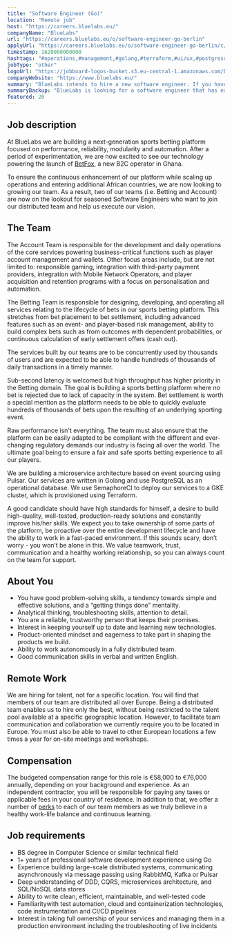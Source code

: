 ```yaml
---
title: "Software Engineer (Go)"
location: "Remote job"
host: "https://careers.bluelabs.eu/"
companyName: "BlueLabs"
url: "https://careers.bluelabs.eu/o/software-engineer-go-berlin"
applyUrl: "https://careers.bluelabs.eu/o/software-engineer-go-berlin/c/new"
timestamp: 1620000000000
hashtags: "#operations,#management,#golang,#terraform,#ui/ux,#postgresql,#analysis,#finance,#English"
jobType: "other"
logoUrl: "https://jobboard-logos-bucket.s3.eu-central-1.amazonaws.com/bluelabs"
companyWebsite: "https://www.bluelabs.eu/"
summary: "BlueLabs intends to hire a new software engineer. If you have 1+ years of professional software development experience using Go, consider applying."
summaryBackup: "BlueLabs is looking for a software engineer that has experience in: #operations, #management, #golang."
featured: 20
---
```


## Job description

At BlueLabs we are building a next-generation sports betting platform focused on performance, reliability, modularity and automation. After a period of experimentation, we are now excited to see our technology powering the launch of [BetFox](https://www.betfox.com.gh/), a new B2C operator in Ghana.

To ensure the continuous enhancement of our platform while scaling up operations and entering additional African countries, we are now looking to growing our team. As a result, two of our teams (i.e. Betting and Account) are now on the lookout for seasoned Software Engineers who want to join our distributed team and help us execute our vision.

## The Team

The Account Team is responsible for the development and daily operations of the core services powering business-critical functions such as player account management and wallets. Other focus areas include, but are not limited to: responsible gaming, integration with third-party payment providers, integration with Mobile Network Operators, and player acquisition and retention programs with a focus on personalisation and automation.

The Betting Team is responsible for designing, developing, and operating all services relating to the lifecycle of bets in our sports betting platform. This stretches from bet placement to bet settlement, including advanced features such as an event- and player-based risk management, ability to build complex bets such as from outcomes with dependent probabilities, or continuous calculation of early settlement offers (cash out).

The services built by our teams are to be concurrently used by thousands of users and are expected to be able to handle hundreds of thousands of daily transactions in a timely manner.

Sub-second latency is welcomed but high throughput has higher priority in the Betting domain. The goal is building a sports betting platform where no bet is rejected due to lack of capacity in the system. Bet settlement is worth a special mention as the platform needs to be able to quickly evaluate hundreds of thousands of bets upon the resulting of an underlying sporting event.

Raw performance isn't everything. The team must also ensure that the platform can be easily adapted to be compliant with the different and ever-changing regulatory demands our industry is facing all over the world. The ultimate goal being to ensure a fair and safe sports betting experience to all our players.

We are building a microservice architecture based on event sourcing using Pulsar. Our services are written in Golang and use PostgreSQL as an operational database. We use SemaphoreCI to deploy our services to a GKE cluster, which is provisioned using Terraform.

A good candidate should have high standards for himself, a desire to build high-quality, well-tested, production-ready solutions and constantly improve his/her skills. We expect you to take ownership of some parts of the platform, be proactive over the entire development lifecycle and have the ability to work in a fast-paced environment. If this sounds scary, don’t worry - you won’t be alone in this. We value teamwork, trust, communication and a healthy working relationship, so you can always count on the team for support.

## About You

*   You have good problem-solving skills, a tendency towards simple and effective solutions, and a “getting things done” mentality.
*   Analytical thinking, troubleshooting skills, attention to detail.
*   You are a reliable, trustworthy person that keeps their promises.
*   Interest in keeping yourself up to date and learning new technologies.
*   Product-oriented mindset and eagerness to take part in shaping the products we build.
*   Ability to work autonomously in a fully distributed team.
*   Good communication skills in verbal and written English.

## Remote Work

We are hiring for talent, not for a specific location. You will find that members of our team are distributed all over Europe. Being a distributed team enables us to hire only the best, without being restricted to the talent pool available at a specific geographic location. However, to facilitate team communication and collaboration we currently require you to be located in Europe. You must also be able to travel to other European locations a few times a year for on-site meetings and workshops.

## Compensation

The budgeted compensation range for this role is €58,000 to €76,000 annually, depending on your background and experience. As an independent contractor, you will be responsible for paying any taxes or applicable fees in your country of residence. In addition to that, we offer a number of [perks](https://careers.bluelabs.eu/#section-127563) to each of our team members as we truly believe in a healthy work-life balance and continuous learning.

## Job requirements

*   BS degree in Computer Science or similar technical field
*   1+ years of professional software development experience using Go
*   Experience building large-scale distributed systems, communicating asynchronously via message passing using RabbitMQ, Kafka or Pulsar
*   Deep understanding of DDD, CQRS, microservices architecture, and SQL/NoSQL data stores
*   Ability to write clean, efficient, maintainable, and well-tested code
*   Familiaritywith test automation, cloud and containerization technologies, code instrumentation and CI/CD pipelines
*   Interest in taking full ownership of your services and managing them in a production environment including the troubleshooting of live incidents
